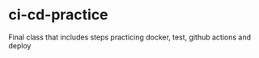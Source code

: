 # ci-cd-practice
Final class that includes steps practicing docker, test, github actions and deploy
